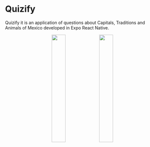 # Quizify
Quizify it is an application of questions about Capitals, Traditions and Animals of Mexico developed in Expo React Native.

<p align="center">
<img src="https://github.com/EdgarHdzHdz17/Quizify/assets/47467891/5caeb5d0-5bd6-4bd1-bf88-060ee7fc003a" width="30%">
<img src="https://github.com/EdgarHdzHdz17/Quizify/assets/47467891/0d39fa5f-a03d-47e2-96ac-f5fd2240f8ff" width="30%">
</p>
